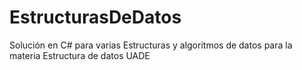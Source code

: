 # EstructurasDeDatos
Solución en C# para varias Estructuras y algoritmos de datos para la materia Estructura de datos UADE
